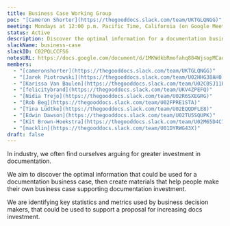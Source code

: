 ```yaml
---
title: Business Case Working Group
poc: "[Cameron Shorter](https://thegooddocs.slack.com/team/UKTGLQNGG)"
meeting: Mondays at 12:00 p.m. Pacific Time, California (on Google Meet).
status: Active
description: Discover the optimal information for a documentation business case, and provide materials that help people make their own and succeed. For great justice.
slackName: business-case
slackID: C02PQLCCFS6
notesURL: https://docs.google.com/document/d/1MKWdkbRmofahq884WjsopMCao-IA51ZcqrF_NwLDkDQ/edit#
members:
  - "[cameronshorter](https://thegooddocs.slack.com/team/UKTGLQNGG)"
  - "[Jarek Piotrowski](https://thegooddocs.slack.com/team/U02HHG38AH0)"
  - "[Karissa Van Baulen](https://thegooddocs.slack.com/team/U02C0SJ11PW)"
  - "[felicitybrand](https://thegooddocs.slack.com/team/UKV4ZPEFQ)"
  - "[Nidia Trejo](https://thegooddocs.slack.com/team/U02R6SXEGRG)"
  - "[Rob Beg](https://thegooddocs.slack.com/team/U02FPRE1STA)"
  - "[Tina Lüdtke](https://thegooddocs.slack.com/team/U02EQQDFLE8)"
  - "[Edwin Dawson](https://thegooddocs.slack.com/team/U02TU5SQUPK)"
  - "[Kit Brown-Hoekstra](https://thegooddocs.slack.com/team/U02M65D4C7M)"
  - "[macklin](https://thegooddocs.slack.com/team/U01DYRWG43X)"
draft: false
---
```


In industry, we often find ourselves arguing for greater investment in documentation.

We aim to discover the optimal information that could be used for a documentation business case, then create materials that help people make their own business case supporting documentation investment.

We are identifying key statistics and metrics used by business decision makers, that could be used to support a proposal for increasing docs investment. 
